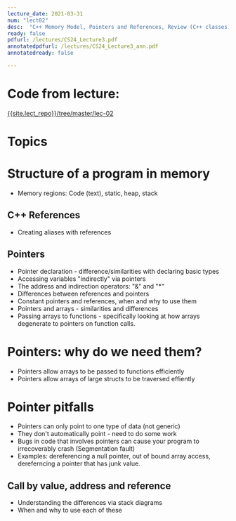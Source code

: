 ```yaml
---
lecture_date: 2021-03-31
num: "lect02"
desc:  "C++ Memory Model, Pointers and References, Review (C++ classes)"
ready: false
pdfurl: /lectures/CS24_Lecture3.pdf
annotatedpdfurl: /lectures/CS24_Lecture3_ann.pdf
annotatedready: false

---
```


# Code from lecture:

[{{site.lect_repo}}/tree/master/lec-02]({{site.lect_repo}}/tree/master/lec-02)


# Topics

# Structure of a program in memory
* Memory regions: Code (text), static, heap, stack

## C++ References
* Creating aliases with references


## Pointers

* Pointer declaration - difference/similarities with declaring basic types
* Accessing variables "indirectly" via pointers
* The address and indirection operators: "&" and "*"
* Differences between references and pointers
* Constant pointers and references, when and why to use them
* Pointers and arrays - similarities and differences
* Passing arrays to functions - specifically looking at how arrays degenerate to pointers on function calls.

#  Pointers: why do we need them? 


* Pointers allow arrays to be passed to functions efficiently
* Pointers allow arrays of large structs to be traversed effiently

# Pointer pitfalls
* Pointers can only point to one type of data (not generic)
* They don't automatically point - need to do some work
* Bugs in code that involves pointers can cause your program to irrecoverably crash (Segmentation fault)
* Examples: dereferencing a null pointer, out of bound array access, dereferncing a pointer that has junk value.



## Call by value, address and reference
* Understanding the differences via stack diagrams
* When and why to use each of these











